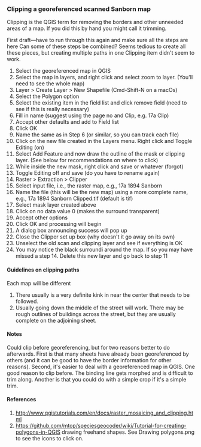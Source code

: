 ### Clipping a georeferenced scanned Sanborn map 

Clipping is the QGIS term for removing the borders and other unneeded areas of a map. If you did this by hand you might call it trimming.

First draft—have to run through this again and make sure all the steps are here
Can some of these steps be combined? Seems tedious to create all these pieces, but creating multiple paths in one Clipping item didn't seem to work.

1. Select the georeferenced map in QGIS
2. Select the map in layers, and right click and select zoom to layer. (You'll need to see the whole map)
3. Layer > Create Layer > New Shapefile (Cmd-Shift-N on a macOs)
4. Select the Polygon option
5. Select the existing item in the field list and click remove field (need to see if this is really necessary)
6. Fill in name (suggest using the page no and Clip, e.g. 17a Clip)
7. Accept other defaults and add to Field list
8. Click OK
9. Name the same as in Step 6 (or similar, so you can track each file)
10. Click on the new file created in the Layers menu. Right click and Toggle Editing (on)
11. Select Add Feature and now draw the outline of the mask or clipping layer. (See below for recommendations on where to click)
12. While inside the new mask, right click and save or whatever (forgot)
13. Toggle Editing off and save (do you have to rename again)
11. Raster > Extraction > Clipper
12. Select input file, i.e., the raster map, e.g., 17a 1894 Sanborn
12. Name the file (this will be the new map) using a more complete name, e.g., 17a 1894 Sanborn Clipped.tif (default is tif)
13. Select mask layer created above
14. Click on no data value 0 (makes the surround transparent)
14. Accept other options
15. Click OK and processing will begin
16. A dialog box announcing success will pop up 
17. Close the Clipper set up box (why doesn't it go away on its own)
18. Unselect the old scan and clipping layer and see if everything is OK
19. You may notice the black surroundi around the map. If so you may have missed a step 14. Delete this new layer and go back to step 11

#### Guidelines on clipping paths
Each map will be different
1. There usually is a very definite kink in near the center that needs to be followed. 
2. Usually going down the middle of the street will work. There may be rough outlines of buildings across the street, but they are usually complete on the adjoining sheet.
#### Notes
Could clip before georeferencing, but for two reasons better to do afterwards. First is that many sheets have already been georeferenced by others (and it can be good to have the border information for other reasons). Second, it's easier to deal with a georeferenced map in QGIS.
One good reason to clip before. The binding line gets morphed and is difficult to trim along.
Another is that you could do with a simple crop if it's a simple trim.

#### References
1. http://www.qgistutorials.com/en/docs/raster_mosaicing_and_clipping.html
2. https://github.com/mtop/speciesgeocoder/wiki/Tutorial-for-creating-polygons-in-QGIS drawing freehand shapes. See Drawing polygons.png  to see the icons to click on.
